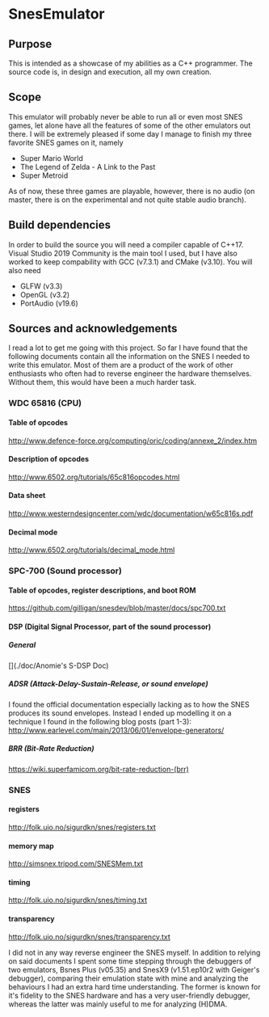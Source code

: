 # SnesEmulator
## Purpose
This is intended as a showcase of my abilities as a C++ programmer. The source code is, in design and execution, all my own creation.

## Scope
This emulator will probably never be able to run all or even most SNES games, let alone have all the features of some of the other emulators out there. I will be extremely pleased if some day I manage to finish my three favorite SNES games on it, namely
* Super Mario World
* The Legend of Zelda - A Link to the Past
* Super Metroid

As of now, these three games are playable, however, there is no audio (on master, there is on the experimental and not quite stable audio branch).

## Build dependencies
In order to build the source you will need a compiler capable of C++17. Visual Studio 2019 Community is the main tool I used, but I have also worked to keep compability with GCC (v7.3.1) and CMake (v3.10). You will also need
* GLFW (v3.3)
* OpenGL (v3.2)
* PortAudio (v19.6)

## Sources and acknowledgements
I read a lot to get me going with this project. So far I have found that the following documents contain all the information on the SNES I needed to write this emulator. Most of them are a product of the work of other enthusiasts who often had to reverse engineer the hardware themselves. Without them, this would have been a much harder task.
### WDC 65816 (CPU)
#### Table of opcodes
http://www.defence-force.org/computing/oric/coding/annexe_2/index.htm
#### Description of opcodes
http://www.6502.org/tutorials/65c816opcodes.html
#### Data sheet
http://www.westerndesigncenter.com/wdc/documentation/w65c816s.pdf
#### Decimal mode
http://www.6502.org/tutorials/decimal_mode.html
### SPC-700 (Sound processor)
#### Table of opcodes, register descriptions, and boot ROM
https://github.com/gilligan/snesdev/blob/master/docs/spc700.txt
#### DSP (Digital Signal Processor, part of the sound processor)
##### General
[](./doc/Anomie's S-DSP Doc)
##### ADSR (Attack-Delay-Sustain-Release, or sound envelope)
I found the official documentation especially lacking as to how the SNES produces its sound envelopes. Instead I ended up modelling it on a technique I found in the following blog posts (part 1-3):
http://www.earlevel.com/main/2013/06/01/envelope-generators/
##### BRR (Bit-Rate Reduction)
https://wiki.superfamicom.org/bit-rate-reduction-(brr)
### SNES
#### registers
http://folk.uio.no/sigurdkn/snes/registers.txt
#### memory map
http://simsnex.tripod.com/SNESMem.txt
#### timing
http://folk.uio.no/sigurdkn/snes/timing.txt
#### transparency
http://folk.uio.no/sigurdkn/snes/transparency.txt

I did not in any way reverse engineer the SNES myself. In addition to relying on said documents I spent some time stepping through the debuggers of two emulators, Bsnes Plus (v05.35) and SnesX9 (v1.51.ep10r2 with Geiger's debugger), comparing their emulation state with mine and analyzing the behaviours I had an extra hard time understanding. The former is known for it's fidelity to the SNES hardware and has a very user-friendly debugger, whereas the latter was mainly useful to me for analyzing (H)DMA.
